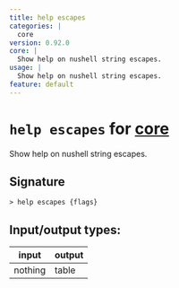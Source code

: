 ```yaml
---
title: help escapes
categories: |
  core
version: 0.92.0
core: |
  Show help on nushell string escapes.
usage: |
  Show help on nushell string escapes.
feature: default
---
```

<!-- This file is automatically generated. Please edit the command in https://github.com/nushell/nushell instead. -->

# `help escapes` for [core](/commands/categories/core.md)

<div class='command-title'>Show help on nushell string escapes.</div>

## Signature

```> help escapes {flags} ```


## Input/output types:

| input   | output |
| ------- | ------ |
| nothing | table  |
